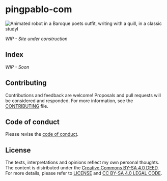 # pingpablo-com

![Animated robot in a Baroque poets outfit, writing with a quill, in a classic studyl](./misc/robot-poet.jpeg)

*WIP - Site under construction*


## Index

*WIP - Soon*

## Contributing

Contributions and feedback are welcome! Proposals and pull requests will be considered and responded. For more information, see the [CONTRIBUTING](./CONTRIBUTING.md) file.


## Code of conduct

Please revise the [code of conduct](./CODE_OF_CONDUCT.MD).


## License

The texts, interpretations and opinions reflect my own personal thoughts. The content is distributed under the [Creative Commons BY-SA 4.0 DEED](https://creativecommons.org/licenses/by-sa/4.0/). For more details, please refer to [LICENSE](./LICENSE) and [CC BY-SA 4.0 LEGAL CODE](https://creativecommons.org/licenses/by-sa/4.0/legalcode.en).
